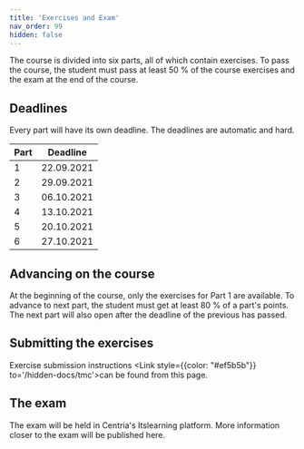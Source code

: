```yaml
---
title: 'Exercises and Exam'
nav_order: 99
hidden: false
---
```


The course is divided into six parts, all of which contain exercises. To pass the course, the student must pass at least 50 % of the course exercises and the exam at the end of the course.

## Deadlines

Every part will have its own deadline. The deadlines are automatic and hard.

| Part | Deadline       |
| :----| :------------: |
| 1    |   22.09.2021   |
| 2    |   29.09.2021   |
| 3    |   06.10.2021   |
| 4    |   13.10.2021   |
| 5    |   20.10.2021   |
| 6    |   27.10.2021   |

## Advancing on the course

At the beginning of the course, only the exercises for Part 1 are available. To advance to next part, the student must get at least 80 % of a part's points. The next part will also open after the deadline of the previous has passed.

## Submitting the exercises

Exercise submission instructions <Link style={{color: "#ef5b5b"}} to='/hidden-docs/tmc'>can be found from this page.</Link> 

## The exam

The exam will be held in Centria's Itslearning platform. More information closer to the exam will be published here.